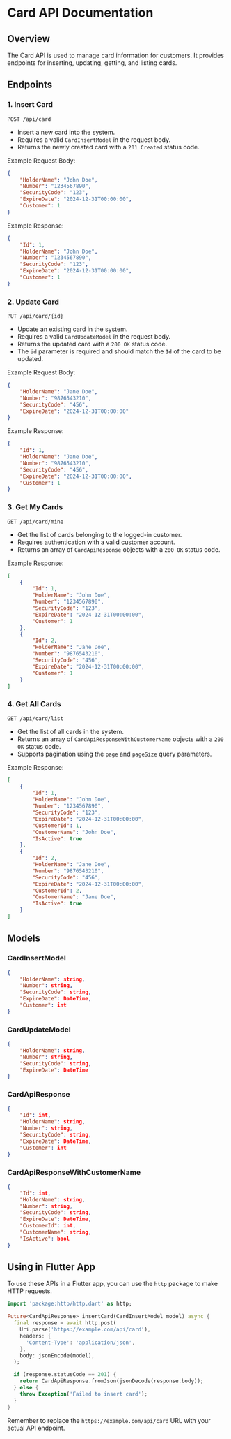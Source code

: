 **Card API Documentation**
==========================

**Overview**
------------

The Card API is used to manage card information for customers. It provides endpoints for inserting, updating, getting, and listing cards.

**Endpoints**
--------------

### 1. Insert Card

`POST /api/card`

*   Insert a new card into the system.
*   Requires a valid `CardInsertModel` in the request body.
*   Returns the newly created card with a `201 Created` status code.

Example Request Body:

```json
{
    "HolderName": "John Doe",
    "Number": "1234567890",
    "SecurityCode": "123",
    "ExpireDate": "2024-12-31T00:00:00",
    "Customer": 1
}
```

Example Response:

```json
{
    "Id": 1,
    "HolderName": "John Doe",
    "Number": "1234567890",
    "SecurityCode": "123",
    "ExpireDate": "2024-12-31T00:00:00",
    "Customer": 1
}
```

### 2. Update Card

`PUT /api/card/{id}`

*   Update an existing card in the system.
*   Requires a valid `CardUpdateModel` in the request body.
*   Returns the updated card with a `200 OK` status code.
*   The `id` parameter is required and should match the `Id` of the card to be updated.

Example Request Body:

```json
{
    "HolderName": "Jane Doe",
    "Number": "9876543210",
    "SecurityCode": "456",
    "ExpireDate": "2024-12-31T00:00:00"
}
```

Example Response:

```json
{
    "Id": 1,
    "HolderName": "Jane Doe",
    "Number": "9876543210",
    "SecurityCode": "456",
    "ExpireDate": "2024-12-31T00:00:00",
    "Customer": 1
}
```

### 3. Get My Cards

`GET /api/card/mine`

*   Get the list of cards belonging to the logged-in customer.
*   Requires authentication with a valid customer account.
*   Returns an array of `CardApiResponse` objects with a `200 OK` status code.

Example Response:

```json
[
    {
        "Id": 1,
        "HolderName": "John Doe",
        "Number": "1234567890",
        "SecurityCode": "123",
        "ExpireDate": "2024-12-31T00:00:00",
        "Customer": 1
    },
    {
        "Id": 2,
        "HolderName": "Jane Doe",
        "Number": "9876543210",
        "SecurityCode": "456",
        "ExpireDate": "2024-12-31T00:00:00",
        "Customer": 1
    }
]
```

### 4. Get All Cards

`GET /api/card/list`

*   Get the list of all cards in the system.
*   Returns an array of `CardApiResponseWithCustomerName` objects with a `200 OK` status code.
*   Supports pagination using the `page` and `pageSize` query parameters.

Example Response:

```json
[
    {
        "Id": 1,
        "HolderName": "John Doe",
        "Number": "1234567890",
        "SecurityCode": "123",
        "ExpireDate": "2024-12-31T00:00:00",
        "CustomerId": 1,
        "CustomerName": "John Doe",
        "IsActive": true
    },
    {
        "Id": 2,
        "HolderName": "Jane Doe",
        "Number": "9876543210",
        "SecurityCode": "456",
        "ExpireDate": "2024-12-31T00:00:00",
        "CustomerId": 2,
        "CustomerName": "Jane Doe",
        "IsActive": true
    }
]
```

**Models**
----------

### CardInsertModel

```json
{
    "HolderName": string,
    "Number": string,
    "SecurityCode": string,
    "ExpireDate": DateTime,
    "Customer": int
}
```

### CardUpdateModel

```json
{
    "HolderName": string,
    "Number": string,
    "SecurityCode": string,
    "ExpireDate": DateTime
}
```

### CardApiResponse

```json
{
    "Id": int,
    "HolderName": string,
    "Number": string,
    "SecurityCode": string,
    "ExpireDate": DateTime,
    "Customer": int
}
```

### CardApiResponseWithCustomerName

```json
{
    "Id": int,
    "HolderName": string,
    "Number": string,
    "SecurityCode": string,
    "ExpireDate": DateTime,
    "CustomerId": int,
    "CustomerName": string,
    "IsActive": bool
}
```

**Using in Flutter App**
-------------------------

To use these APIs in a Flutter app, you can use the `http` package to make HTTP requests.

```dart
import 'package:http/http.dart' as http;

Future<CardApiResponse> insertCard(CardInsertModel model) async {
  final response = await http.post(
    Uri.parse('https://example.com/api/card'),
    headers: {
      'Content-Type': 'application/json',
    },
    body: jsonEncode(model),
  );

  if (response.statusCode == 201) {
    return CardApiResponse.fromJson(jsonDecode(response.body));
  } else {
    throw Exception('Failed to insert card');
  }
}
```

Remember to replace the `https://example.com/api/card` URL with your actual API endpoint.